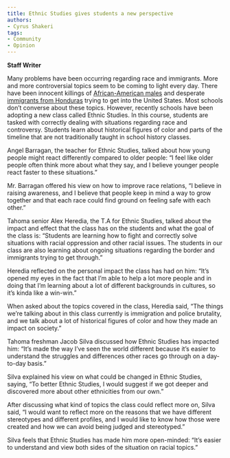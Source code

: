 ```yaml
---
title: Ethnic Studies gives students a new perspective
authors:
- Cyrus Shakeri
tags:
- Community
- Opinion
---
```


**Staff Writer**

Many problems have been occurring regarding race and immigrants. More and more controversial topics seem to be coming to light every day. There have been innocent killings of [African-American males](https://www.theguardian.com/world/2010/jul/09/oscar-grant-oakland-police-shooting) and desperate [immigrants from Honduras](https://www.cnbc.com/2018/10/22/scenes-of-the-caravan-as-honduran-migrants-push-north.html) trying to get into the United States. Most schools don’t converse about these topics. However, recently schools have been adopting a new class called Ethnic Studies. In this course, students are tasked with correctly dealing with situations regarding race and controversy. Students learn about historical figures of color and parts of the timeline that are not traditionally taught in school history classes. 

Angel Barragan, the teacher for Ethnic Studies, talked about how young people might react differently compared to older people: “I feel like older people often think more about what they say, and I believe younger people react faster to these situations.”

Mr. Barragan offered his view on how to improve race relations, “I believe in raising awareness, and I believe that people keep in mind a way to grow together and that each race could find ground on feeling safe with each other.”

Tahoma senior Alex Heredia, the T.A for Ethnic Studies, talked about the impact and effect that the class has on the students and what the goal of the class is: “Students are learning how to fight and correctly solve situations with racial oppression and other racial issues. The students in our class are also learning about ongoing situations regarding the border and immigrants trying to get through.”

Heredia reflected on the personal impact the class has had on him: “It’s opened my eyes in the fact that I’m able to help a lot more people and in doing that I’m learning about a lot of different backgrounds in cultures, so it’s kinda like a win-win.”

When asked about the topics covered in the class, Heredia said, “The things we’re talking about in this class currently is immigration and police brutality, and we talk about a lot of historical figures of color and how they made an impact on society.”

Tahoma freshman Jacob Silva discussed how Ethnic Studies has impacted him: “It’s made the way I’ve seen the world different because it’s easier to understand the struggles and differences other races go through on a day-to-day basis.”

Silva explained his view on what could be changed in Ethnic Studies, saying, “To better Ethnic Studies, I would suggest if we got deeper and discovered more about other ethnicities from our own.”

After discussing what kind of topics the class could reflect more on, Silva said, “I would want to reflect more on the reasons that we have different stereotypes and different profiles, and I would like to know how those were created and how we can avoid being judged and stereotyped.”

Silva feels that Ethnic Studies has made him more open-minded: “It’s easier to understand and view both sides of the situation on racial topics.”